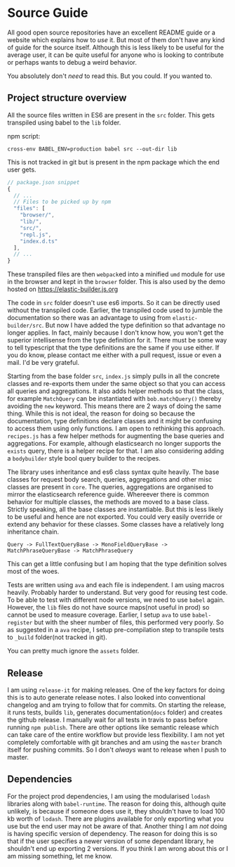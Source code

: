 # Source Guide
All good open source repositories have an excellent README guide or a website which
explains how to _use_ it. But most of them don't have any kind of guide for the source itself.
Although this is less likely to be useful for the average user, it can be quite useful for
anyone who is looking to contribute or perhaps wants to debug a weird behavior.

You absolutely don't _need_ to read this. But you could. If you wanted to.

## Project structure overview
All the source files written in ES6 are present in the `src` folder.
This gets transpiled using babel to the `lib` folder.

npm script:
```
cross-env BABEL_ENV=production babel src --out-dir lib
```

This is not tracked in git but is present in the npm package which the end user gets.

```js
// package.json snippet
{
  // ...
  // Files to be picked up by npm
  "files": [
    "browser/",
    "lib/",
    "src/",
    "repl.js",
    "index.d.ts"
  ],
  // ...
}
```

These transpiled files are then `webpack`ed into a minified `umd` module
for use in the browser and kept in the `browser` folder.
This is also used by the demo hosted on https://elastic-builder.js.org

The code in `src` folder doesn't use es6 imports. So it can be directly used without the transpiled code.
Earlier, the transpiled code used to jumble the documentation so there was an advantage to using
from `elastic-builder/src`. But now I have added the type definition so that advantage no longer applies.
In fact, mainly because I don't know how, you won't get the superior intellisense from the type definition
for it. There must be some way to tell typescript that the type definitions are the same if you use either.
If you do know, please contact me either with a pull request, issue or even a mail. I'd be very grateful.

Starting from the base folder `src`, `index.js` simply pulls in all the concrete classes and re-exports
them under the same object so that you can access all queries and aggregations. It also adds
helper methods so that the class, for example `MatchQuery` can be instantiated with `bob.matchQuery()`
thereby avoiding the `new` keyword. This means there are 2 ways of doing the same thing. While this is not ideal,
the reason for doing so because the documentation, type definitions declare classes and
it might be confusing to access them using only functions. I am open to rethinking this approach.
`recipes.js` has a few helper methods for augmenting the base queries and aggregations.
For example, although elasticsearch no longer supports the `exists` query, there is a helper recipe for that.
I am also considering adding a `bodybuilder` style bool query builder to the recipes.

The library uses inheritance and es6 class syntax quite heavily. The base classes for
request body search, queries, aggregations and other misc classes are present in `core`.
The queries, aggregations are organised to mirror the elasticsearch reference guide.
Whereever there is common behavior for multiple classes, the methods are moved to a base class.
Strictly speaking, all the base classes are instantiable.
But this is less likely to be useful and hence are not exported.
You could very easily override or extend any behavior for these classes.
Some classes have a relatively long inheritance chain.

```
Query -> FullTextQueryBase -> MonoFieldQueryBase -> MatchPhraseQueryBase -> MatchPhraseQuery
```
This can get a little confusing but I am hoping that the type definition solves
most of the woes.

Tests are written using `ava` and each file is independent. I am using macros heavily.
Probably harder to understand. But very good for reusing test code.
To be able to test with different node versions,
we need to use `babel` again. However, the `lib` files do not have source maps(not useful in prod) so cannot be used
to measure coverage. Earlier, I setup `ava` to use `babel-register` but with the sheer number of files,
this performed very poorly. So as suggested in a `ava` recipe, I setup pre-compilation step to transpile
tests to `_build` folder(not tracked in git).

You can pretty much ignore the `assets` folder.

## Release
I am using `release-it` for making releases. One of the key factors for doing this is to
auto generate release notes. I also looked into conventional changelog and am trying to follow that
for commits. On starting the release, it runs tests, builds `lib`, generates documentation(`docs` folder)
and creates the github release. I manually wait for all tests in travis to pass before running `npm publish`.
There are other options like semantic release which can take care of the entire workflow but
provide less flexibility. I am not yet completely comfortable with git branches and am using the `master`
branch itself for pushing commits. So I don't _always_ want to release when I push to master.

## Dependencies
For the project prod dependencies, I am using the modularised `lodash` libraries
along with `babel-runtime`. The reason for doing this, although quite unlikely,
is because if someone does use it, they shouldn't have to load 100 kb worth of `lodash`.
There are plugins available for only exporting what you use but the end user may not be aware of that.
Another thing I am _not_ doing is having specific version of dependency.
The reason for doing this is so that if the user specifies a newer version of some dependant library,
he shouldn't end up exporting 2 versions. If you think I am wrong about this or I am missing something,
let me know.
